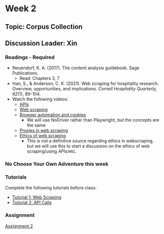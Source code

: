 # Week 2

## Topic: Corpus Collection

## Discussion Leader: Xin

### Readings - Required

- Neuendorf, K. A. (2017). The content analysis guidebook. Sage Publications.
  - Read: Chapters 3, 7
- Han, S., & Anderson, C. K. (2021). Web scraping for hospitality research: Overview, opportunities, and implications. *Cornell Hospitality Quarterly, 62*(1), 89-104.
- Watch the following videos:
  - [APIs](https://www.youtube.com/watch?v=Yzx7ihtCGBs)
  - [Web scraping](https://www.youtube.com/watch?v=XqIfWkVI3UA)
  - [Browser automation and cookies](https://www.youtube.com/watch?v=G7s0eGOaRPE)
    - We will use NoDriver rather than Playwright, but the concepts are the same
  - [Proxies in web scraping](https://www.youtube.com/watch?v=iuWvid75mJQ)
  - [Ethics of web scraping](https://www.youtube.com/watch?v=8GhFmQPZAlo)
    - This is not a definitive source regarding ethics in webscraping, but we will use this to start a discussion on the ethics of web scraping/using APIs/etc.

### No Choose Your Own Adventure this week

### Tutorials

Complete the following tutorials before class:
- [Tutorial 1: Web Scraping](../tutorials/ucf_news_scraping.ipynb)
- [Tutorial 2: API Calls](../tutorials/crossref_api.ipynb)

### Assignment

[Assignment 2](../assignments/materials/week_2/instructions.md)
